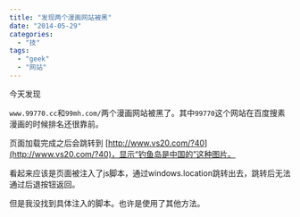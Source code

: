 ```yaml
---
title: "发现两个漫画网站被黑"
date: "2014-05-29"
categories: 
  - "技"
tags: 
  - "geek"
  - "网站"
---
```


今天发现

`www.99770.cc`和`99mh.com/`两个漫画网站被黑了。其中`99770`这个网站在百度搜素漫画的时候排名还很靠前。

页面加载完成之后会跳转到 [http://www.vs20.com/?40](http://www.vs20.com/?40)，显示“钓鱼岛是中国的”这种图片。

看起来应该是页面被注入了js脚本，通过windows.location跳转出去，跳转后无法通过后退按钮返回。

但是我没找到具体注入的脚本。也许是使用了其他方法。
